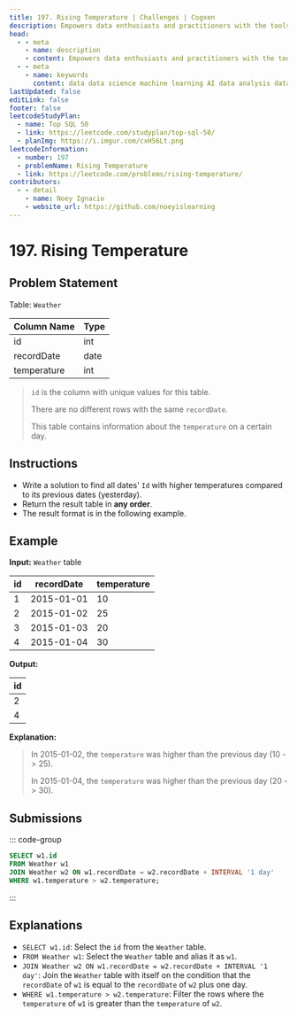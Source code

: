 ```yaml
---
title: 197. Rising Temperature | Challenges | Cogxen
description: Empowers data enthusiasts and practitioners with the tools and knowledge to unlock the potential of data.
head:
  - - meta
    - name: description
    - content: Empowers data enthusiasts and practitioners with the tools and knowledge to unlock the potential of data.
  - - meta
    - name: keywords
      content: data data science machine learning AI data analysis data-driven data enthusiasts data practitioners
lastUpdated: false
editLink: false
footer: false
leetcodeStudyPlan:
  - name: Top SQL 50
  - link: https://leetcode.com/studyplan/top-sql-50/
  - planImg: https://i.imgur.com/cxH56Lt.png
leetcodeInformation:
  - number: 197
  - problemName: Rising Temperature
  - link: https://leetcode.com/problems/rising-temperature/
contributors:
  - - detail
    - name: Noey Ignacio
    - website_url: https://github.com/noeyislearning
---
```


# 197. Rising Temperature

## Problem Statement

Table: `Weather`

| Column Name | Type |
| ----------- | ---- |
| id          | int  |
| recordDate  | date |
| temperature | int  |

> `id` is the column with unique values for this table.
>
> There are no different rows with the same `recordDate`.
>
> This table contains information about the `temperature` on a certain day.

## Instructions

- Write a solution to find all dates' `Id` with higher temperatures compared to its previous dates (yesterday).
- Return the result table in **any order**.
- The result format is in the following example.

## Example

**Input:** `Weather` table

| id  | recordDate | temperature |
| --- | ---------- | ----------- |
| 1   | 2015-01-01 | 10          |
| 2   | 2015-01-02 | 25          |
| 3   | 2015-01-03 | 20          |
| 4   | 2015-01-04 | 30          |

**Output:**

| id  |
| --- |
| 2   |
| 4   |

**Explanation:**

> In 2015-01-02, the `temperature` was higher than the previous day (10 -> 25).
>
> In 2015-01-04, the `temperature` was higher than the previous day (20 -> 30).

## Submissions

::: code-group

```sql [PostgreSQL] :line-numbers
SELECT w1.id
FROM Weather w1
JOIN Weather w2 ON w1.recordDate = w2.recordDate + INTERVAL '1 day'
WHERE w1.temperature > w2.temperature;
```

:::

## Explanations

<CustomAccordion title="PostgreSQL" submitted_by="@noeyislearning" submit_website_url="https://github.com/noeyislearning" :collapsed=false>

- `SELECT w1.id`: Select the `id` from the `Weather` table.
- `FROM Weather w1`: Select the `Weather` table and alias it as `w1`.
- `JOIN Weather w2 ON w1.recordDate = w2.recordDate + INTERVAL '1 day'`: Join the `Weather` table with itself on the condition that the `recordDate` of `w1` is equal to the `recordDate` of `w2` plus one day.
- `WHERE w1.temperature > w2.temperature`: Filter the rows where the `temperature` of `w1` is greater than the `temperature` of `w2`.

</CustomAccordion>
